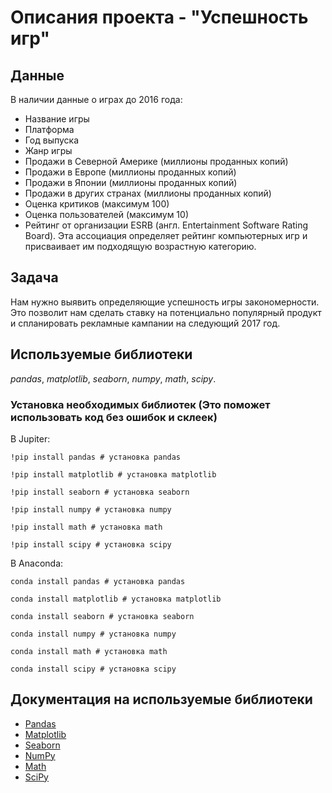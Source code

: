 # Описания проекта - "Успешность игр"


## Данные

В наличии данные о играх до 2016 года:
- Название игры
- Платформа
- Год выпуска
- Жанр игры
- Продажи в Северной Америке (миллионы проданных копий)
- Продажи в Европе (миллионы проданных копий)
- Продажи в Японии (миллионы проданных копий)
- Продажи в других странах (миллионы проданных копий)
- Оценка критиков (максимум 100)
- Оценка пользователей (максимум 10)
- Рейтинг от организации ESRB (англ. Entertainment Software Rating Board). Эта ассоциация определяет рейтинг компьютерных игр и присваивает им подходящую возрастную категорию.

## Задача

Нам нужно выявить определяющие успешность игры закономерности. Это позволит нам сделать ставку на потенциально популярный продукт и спланировать рекламные кампании на следующий 2017 год. 

## Используемые библиотеки
*pandas*, *matplotlib*, *seaborn*, *numpy*, *math*, *scipy*.

### Установка необходимых библиотек (Это поможет использовать код без ошибок и склеек)

В Jupiter:
```
!pip install pandas # установка pandas

!pip install matplotlib # установка matplotlib

!pip install seaborn # установка seaborn

!pip install numpy # установка numpy

!pip install math # установка math

!pip install scipy # установка scipy
```

В Anaconda:
```
conda install pandas # установка pandas

conda install matplotlib # установка matplotlib

conda install seaborn # установка seaborn

conda install numpy # установка numpy

conda install math # установка math

conda install scipy # установка scipy
```

## Документация на используемые библиотеки
- [Pandas](https://pandas.pydata.org/docs)
- [Matplotlib](https://matplotlib.org/stable/index.html)
- [Seaborn](https://seaborn.pydata.org/index.html)
- [NumPy](https://numpy.org/doc/1.23)
- [Math](https://docs.python.org/3/library/math.html)
- [SciPy](https://docs.scipy.org/doc/scipy/)
